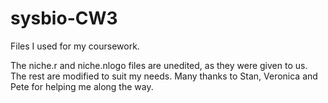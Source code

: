 # sysbio-CW3
Files I used for my coursework.

The niche.r and niche.nlogo files are unedited, as they were given to us. The rest are modified to suit my needs. Many thanks to Stan, Veronica and Pete for helping me along the way.
